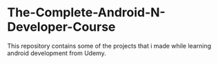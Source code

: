 # The-Complete-Android-N-Developer-Course

This repository contains some of the projects that i made while learning android development from Udemy. 
